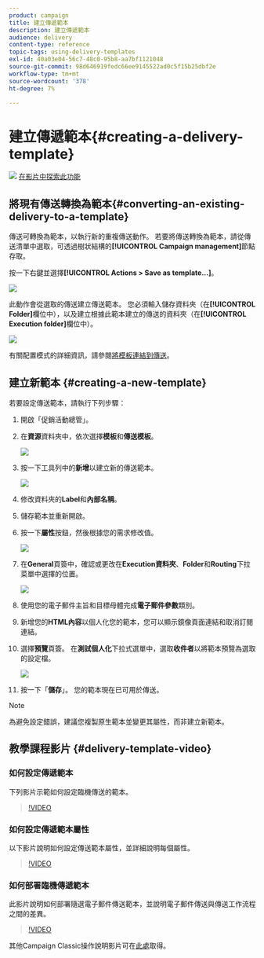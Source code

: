 ```yaml
---
product: campaign
title: 建立傳遞範本
description: 建立傳遞範本
audience: delivery
content-type: reference
topic-tags: using-delivery-templates
exl-id: 40a03e04-56c7-48c0-95b8-aa7bf1121048
source-git-commit: 98d646919fedc66ee9145522ad0c5f15b25dbf2e
workflow-type: tm+mt
source-wordcount: '378'
ht-degree: 7%

---
```


# 建立傳遞範本{#creating-a-delivery-template}

![](assets/do-not-localize/how-to-video.png) [在影片中探索此功能](#delivery-template-video)

## 將現有傳送轉換為範本{#converting-an-existing-delivery-to-a-template}

傳送可轉換為範本，以執行新的重複傳送動作。 若要將傳送轉換為範本，請從傳送清單中選取，可透過樹狀結構的&#x200B;**[!UICONTROL Campaign management]**&#x200B;節點存取。

按一下右鍵並選擇&#x200B;**[!UICONTROL Actions > Save as template...]**。

![](assets/s_ncs_user_campaign_save_as_scenario.png)

此動作會從選取的傳送建立傳送範本。 您必須輸入儲存資料夾（在&#x200B;**[!UICONTROL Folder]**&#x200B;欄位中），以及建立根據此範本建立的傳送的資料夾（在&#x200B;**[!UICONTROL Execution folder]**&#x200B;欄位中）。

![](assets/s_ncs_user_campaign_save_as_scenario_a.png)

有關配置模式的詳細資訊，請參閱[將模板連結到傳送](../../delivery/using/creating-a-delivery-from-a-template.md#linking-the-template-to-a-delivery)。

## 建立新範本 {#creating-a-new-template}

若要設定傳送範本，請執行下列步驟：

1. 開啟「促銷活動總管」。
1. 在&#x200B;**資源**&#x200B;資料夾中，依次選擇&#x200B;**模板**&#x200B;和&#x200B;**傳送模板**。

   ![](assets/delivery_template_1.png)

1. 按一下工具列中的&#x200B;**新增**&#x200B;以建立新的傳送範本。

   ![](assets/delivery_template_2.png)

1. 修改資料夾的&#x200B;**Label**&#x200B;和&#x200B;**內部名稱**。
1. 儲存範本並重新開啟。
1. 按一下&#x200B;**屬性**&#x200B;按鈕，然後根據您的需求修改值。

   ![](assets/delivery_template_3.png)

1. 在&#x200B;**General**&#x200B;頁簽中，確認或更改在&#x200B;**Execution資料夾**、**Folder**&#x200B;和&#x200B;**Routing**&#x200B;下拉菜單中選擇的位置。

   ![](assets/delivery_template_4.png)

1. 使用您的電子郵件主旨和目標母體完成&#x200B;**電子郵件參數**&#x200B;類別。
1. 新增您的&#x200B;**HTML內容**&#x200B;以個人化您的範本，您可以顯示鏡像頁面連結和取消訂閱連結。
1. 選擇&#x200B;**預覽**&#x200B;頁簽。 在&#x200B;**測試個人化**&#x200B;下拉式選單中，選取&#x200B;**收件者**&#x200B;以將範本預覽為選取的設定檔。

   ![](assets/delivery_template_5.png)

1. 按一下「**儲存**」。 您的範本現在已可用於傳送。

>[!NOTE]
>
>為避免設定錯誤，建議您複製原生範本並變更其屬性，而非建立新範本。

## 教學課程影片 {#delivery-template-video}

### 如何設定傳遞範本

下列影片示範如何設定臨機傳送的範本。

>[!VIDEO](https://video.tv.adobe.com/v/24066?quality=12)

### 如何設定傳遞範本屬性

以下影片說明如何設定傳送範本屬性，並詳細說明每個屬性。

>[!VIDEO](https://video.tv.adobe.com/v/24067?quality=12)

### 如何部署臨機傳遞範本

此影片說明如何部署隨選電子郵件傳送範本，並說明電子郵件傳送與傳送工作流程之間的差異。

>[!VIDEO](https://video.tv.adobe.com/v/24065?quality=12)

其他Campaign Classic操作說明影片可在[此處](https://experienceleague.adobe.com/docs/campaign-classic-learn/tutorials/overview.html?lang=zh-Hant)取得。
